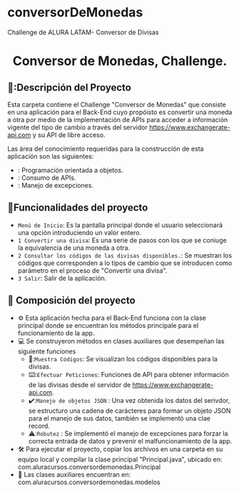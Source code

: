 # conversorDeMonedas
Challenge de ALURA LATAM- Conversor de Divisas
<h1 align="center"> Conversor de Monedas, Challenge. </h1>

## 📓:Descripción del Proyecto
Esta carpeta contiene el Challenge "Conversor de Monedas" que consiste en una aplicación para el Back-End cuyo propóisto es convertir una moneda a otra por medio de la implementación de APIs para acceder a información vigente del tipo de cambio a través del servidor https://www.exchangerate-api.com y su API de libre acceso.

Las área del conocimiento requeridas para la construcción de esta aplicación son las siguientes:
- : Programación orientada a objetos.
- : Consumo de APIs.
- : Manejo de excepciones.

## :hammer:Funcionalidades del proyecto
- `Menú de Inicio`: Es la pantalla principal donde el usuario seleccionará una opción introduciendo un valor entero.
- `1 Convertir una divisa`: Es una serie de pasos con los que se coniuge la equivalencia de una moneda a otra.
- `2 Consultar los códigos de las divisas disponibles.`: Se muestran los códigos que corresponden a lo tipos de cambio que se introducen como parámetro en el proceso de "Convertir una divisa".
- `3 Salir`: Salir de la aplicación.

## 📂 Composición del proyecto

- ⚙️ Esta aplicación hecha para el Back-End funciona con la clase principal donde se encuentran los métodos principale para el funcionamiento de la app.
- 💻 Se construyeron métodos en clases auxiliares que desempeñan las siguiente funciones
    - 📖:`Muestra Códigos`: Se visualizan los códigos disponibles para la divisas.
    - ⌨️:`Efectuar Peticiones`: Funciones de API para obtener información de las divisas desde el servidor de https://www.exchangerate-api.com.
    - ✔️:`Manejo de objetos JSON` : Una vez obtenida los datos del serivdor, se estructuro una cadena de carácteres para formar un objeto JSON para el manejo de sus datos, también se implementó una clae record.
    - ⚠️:`Robutez` : Se implementó el manejo de excepciones para forzar la correcta entrada de datos y prevenir el malfuncionamiento de la app.
- 🛠️ Para ejecutar el proyecto, copiar los archivos en una carpeta en su equipo local y compilar la clase principal "Principal.java", ubicado en: com.aluracursos.conversordemonedas.Principal
- 💾 Las clases auxiliares encuentran en: com.aluracursos.conversordemonedas.modelos
 

